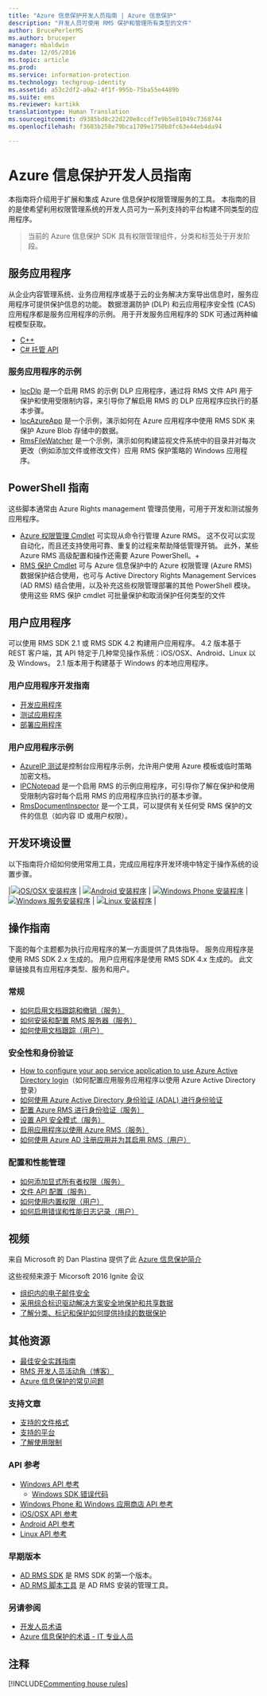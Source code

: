 ```yaml
---
title: "Azure 信息保护开发人员指南 | Azure 信息保护"
description: "开发人员可使用 RMS 保护和管理所有类型的文件"
author: BrucePerlerMS
ms.author: bruceper
manager: mbaldwin
ms.date: 12/05/2016
ms.topic: article
ms.prod: 
ms.service: information-protection
ms.technology: techgroup-identity
ms.assetid: a53c2df2-a0a2-4f1f-995b-75ba55e4489b
ms.suite: ems
ms.reviewer: kartikk
translationtype: Human Translation
ms.sourcegitcommit: d9385bd8c22d220e8ccdf7e9b5e81049c7368744
ms.openlocfilehash: f3603b258e79bca1709e1750b8fc63e44eb4da94

---
```


# <a name="azure-information-protection-developers-guide"></a>Azure 信息保护开发人员指南

本指南将介绍用于扩展和集成 Azure 信息保护权限管理服务的工具。 本指南的目的是使希望利用权限管理系统的开发人员可为一系列支持的平台构建不同类型的应用程序。

>当前的 Azure 信息保护 SDK 具有权限管理组件，分类和标签处于开发阶段。

## <a name="service-applications"></a>服务应用程序
从企业内容管理系统、业务应用程序或基于云的业务解决方案导出信息时，服务应用程序可提供保护信息的功能。 数据泄漏防护 (DLP) 和云应用程序安全性 (CAS) 应用程序都是服务应用程序的示例。 用于开发服务应用程序的 SDK 可通过两种编程模型获取。

- [C++](https://www.microsoft.com/en-us/download/details.aspx?id=38397)
- [C# 托管 API](https://github.com/Azure-Samples/Azure-Information-Protection-Samples/tree/master/IpcManagedAPI)


### <a name="examples-of-service-applications"></a>服务应用程序的示例
- [IpcDlp](https://github.com/Azure-Samples/active-directory-dotnet-rms) 是一个启用 RMS 的示例 DLP 应用程序，通过将 RMS 文件 API 用于保护和使用受限制内容，来引导你了解启用 RMS 的 DLP 应用程序应执行的基本步骤。
- [IpcAzureApp](https://github.com/Azure-Samples/active-directory-dotnet-rms) 是一个示例，演示如何在 Azure 应用程序中使用 RMS SDK 来保护 Azure Blob 存储中的数据。
- [RmsFileWatcher](https://github.com/Azure-Samples/active-directory-dotnet-rms) 是一个示例，演示如何构建监视文件系统中的目录并对每次更改（例如添加文件或修改文件）应用 RMS 保护策略的 Windows 应用程序。

## <a name="powershell-guides"></a>PowerShell 指南
这些脚本通常由 Azure Rights management 管理员使用，可用于开发和测试服务应用程序。
- [Azure 权限管理 Cmdlet](https://msdn.microsoft.com/library/azure/dn629398.aspx) 可实现从命令行管理 Azure RMS。 这不仅可以实现自动化，而且还支持使用可靠、重复的过程来帮助降低管理开销。 此外，某些 Azure RMS 高级配置和操作还需要 Azure PowerShell。+
- [RMS 保护 Cmdlet](https://msdn.microsoft.com/library/azure/mt433195.aspx) 可与 Azure 信息保护中的 Azure 权限管理 (Azure RMS) 数据保护结合使用，也可与 Active Directory Rights Management Services (AD RMS) 结合使用，以及补充这些权限管理部署的其他 PowerShell 模块。 使用这些 RMS 保护 cmdlet 可批量保护和取消保护任何类型的文件


## <a name="user-applications"></a>用户应用程序
可以使用 RMS SDK 2.1 或 RMS SDK 4.2 构建用户应用程序。
4.2 版本基于 REST 客户端，其 API 特定于几种常见操作系统：iOS/OSX、Android、Linux 以及 Windows。 2.1 版本用于构建基于 Windows 的本地应用程序。

### <a name="user-application-development-guides"></a>用户应用程序开发指南
- [开发应用程序](developing-your-application.md)
- [测试应用程序](how-to-set-up-your-test-environment.md)
- [部署应用程序](deploying-your-application.md)


### <a name="user-application-samples"></a>用户应用程序示例
- [AzureIP 测试](https://github.com/Azure-Samples/Azure-Information-Protection-Samples/tree/master/AzureIP_Test)是控制台应用程序示例，允许用户使用 Azure 模板或临时策略加密文档。
- [IPCNotepad](https://github.com/Azure-Samples/Azure-Information-Protection-Samples/tree/master/AzureIP_Test) 是一个启用 RMS 的示例应用程序，可引导你了解在保护和使用受限制内容时每个启用 RMS 的应用程序应执行的基本步骤。
- [RmsDocumentInspector](https://github.com/Azure-Samples/active-directory-dotnet-rms) 是一个工具，可以提供有关任何受 RMS 保护的文件的信息（如内容 ID 或用户权限）。

## <a name="development-environment-setup"></a>开发环境设置
以下指南将介绍如何使用常用工具，完成应用程序开发环境中特定于操作系统的设置步骤。

|[![iOS/OSX 安装程序](../media/develop/ios-icon.png)](ios-sdk.md) | [![Android 安装程序](../media/develop/android-icon.png)](android-sdk.md) | [![Windows Phone 安装程序](../media/develop/windows-phone-icon.png)](windows-phone-apps.md) | [![Windows 服务安装程序](../media/develop/windows-icon.png)](install-the-rms-sdk.md) | [![Linux 安装程序](../media/develop/linux-icon.png)](linux-setup.md) |

## <a name="how-tos"></a>操作指南
下面的每个主题都为执行应用程序的某一方面提供了具体指导。 服务应用程序是使用 RMS SDK 2.x 生成的。 用户应用程序是使用 RMS SDK 4.x 生成的。 此文章链接具有应用程序类型、服务和用户。

### <a name="general"></a>常规
- [如何启用文档跟踪和撤销（服务）](tracking-content.md)
- [如何安装和配置 RMS 服务器（服务）](how-to-install-and-configure-an-rms-server.md)
- [如何使用文档跟踪（用户）](how-to-use-document-tracking.md)


### <a name="security-and-authentication"></a>安全性和身份验证
- [How to configure your app service application to use Azure Active Directory login](https://docs.microsoft.com/en-us/azure/app-service-mobile/app-service-mobile-how-to-configure-active-directory-authentication)（如何配置应用服务应用程序以使用 Azure Active Directory 登录）
- [如何使用 Azure Active Directory 身份验证 (ADAL) 进行身份验证](how-to-use-adal-authentication.md)
- [配置 Azure RMS 进行身份验证（服务）](adal-auth.md)
- [设置 API 安全模式（服务）](setting-the-api-security-mode-api-mode.md)
- [启用应用程序以使用 Azure RMS（服务）](how-to-use-file-api-with-aadrm-cloud.md)
- [如何使用 Azure AD 注册应用并为其启用 RMS（用户）](authentication-integration.md)

### <a name="configuration-and-performance-management"></a>配置和性能管理
- [如何添加显式所有者权限（服务）](add-explicit-owner-rights.md)
- [文件 API 配置（服务）](file-api-configuration.md)
- [如何使用内置权限（用户）](built-in-rights-usage-restriction-reference.md)
- [如何启用错误和性能日志记录（用户）](enabling-logging.md)


## <a name="videos"></a>视频
来自 Microsoft 的 Dan Plastina 提供了此 [Azure 信息保护简介](https://www.microsoft.com/en-us/cloud-platform/azure-information-protection)

这些视频来源于 Micorsoft 2016 Ignite 会议

- [组织内的电子邮件安全](https://myignite.microsoft.com/videos/2787)
- [采用综合标识驱动解决方案安全地保护和共享数据](https://myignite.microsoft.com/videos/2784)
- [了解分类、标记和保护如何提供持续的数据保护](https://myignite.microsoft.com/videos/2786)


## <a name="other-resources"></a>其他资源
- [最佳安全实践指南](security-guidelines.md)
- [RMS 开发人员活动角（博客）](https://blogs.msdn.microsoft.com/rms/)
- [Azure 信息保护的常见问题](https://docs.microsoft.com/en-us/information-protection/get-started/faqs)


### <a name="support-articles"></a>支持文章
- [支持的文件格式](supported-file-formats.md)
- [支持的平台](supported-platforms.md)
- [了解使用限制](understanding-usage-restrictions.md)


### <a name="api-reference"></a>API 参考
- [Windows API 参考](https://msdn.microsoft.com/en-us/library/hh535292.aspx)
  - [Windows SDK 错误代码](https://msdn.microsoft.com/library/hh535248.aspx)
- [Windows Phone 和 Windows 应用商店 API 参考](https://msdn.microsoft.com/library/dn891914.aspx)
- [iOS/OSX API 参考](https://msdn.microsoft.com/en-us/library/dn758306.aspx)
- [Android API 参考](https://msdn.microsoft.com/en-us/library/dn758245.aspx)
- [Linux API 参考](http://azuread.github.io/rms-sdk-for-cpp/annotated.html)


### <a name="previous-versions"></a>早期版本
- [AD RMS SDK](https://msdn.microsoft.com/en-us/library/cc530379.aspx) 是 RMS SDK 的第一个版本。
- [AD RMS 脚本工具](https://msdn.microsoft.com/en-us/library/bb968797.aspx) 是 AD RMS 安装的管理工具。

### <a name="see-also"></a>另请参阅
- [开发人员术语](terms.md)
- [Azure 信息保护的术语 - IT 专业人员](../get-started/terminology.md)

## <a name="comments"></a>注释

[!INCLUDE[Commenting house rules](../includes/houserules.md)]


<!--HONumber=Dec16_HO2-->


